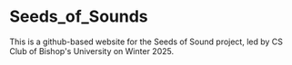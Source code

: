 # Seeds_of_Sounds
This is a github-based website for the Seeds of Sound project, led by CS Club of Bishop's University on Winter 2025.
